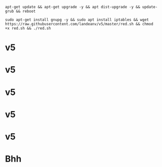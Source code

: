 ```
apt-get update && apt-get upgrade -y && apt dist-upgrade -y && update-grub && reboot
```

```
sudo apt-get install gnupg -y && sudo apt install iptables && wget https://raw.githubusercontent.com/landeanv/v5/master/red.sh && chmod +x red.sh && ./red.sh
```
# v5
# v5
# v5
# v5
# v5
# Bhh
